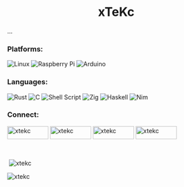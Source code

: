 <h1 align="center">xTeKc</h1>

<p>
...
</p>

<h3 align="left">Platforms:</h3>

![Linux](https://img.shields.io/badge/Linux-FCC624?style=for-the-badge&logo=linux&logoColor=black)
![Raspberry Pi](https://img.shields.io/badge/-RaspberryPi-C51A4A?style=for-the-badge&logo=Raspberry-Pi)
![Arduino](https://img.shields.io/badge/-Arduino-00979D?style=for-the-badge&logo=Arduino&logoColor=white)

<h3 align="left">Languages:</h3>

![Rust](https://img.shields.io/badge/rust-%23000000.svg?style=for-the-badge&logo=rust&logoColor=white)
![C](https://img.shields.io/badge/c-%2300599C.svg?style=for-the-badge&logo=c&logoColor=white)
![Shell Script](https://img.shields.io/badge/shell_script-%23121011.svg?style=for-the-badge&logo=gnu-bash&logoColor=white)
![Zig](https://img.shields.io/badge/Zig-%23F7A41D.svg?style=for-the-badge&logo=zig&logoColor=white)
![Haskell](https://img.shields.io/badge/Haskell-5e5086?style=for-the-badge&logo=haskell&logoColor=white)
![Nim](https://img.shields.io/badge/nim-%23FFE953.svg?style=for-the-badge&logo=nim&logoColor=white)

<h3 align="left">Connect:</h3>

<a href="https://twitter.com/xtekc" target="blank"><img align="center" src="https://img.shields.io/badge/Twitter-%231DA1F2.svg?style=for-the-badge&logo=Twitter&logoColor=white" alt="xtekc" height="30" width="95" /></a>
<a href="https://www.twitch.tv/xtekc
" target="blank"><img align="center" src="https://img.shields.io/badge/Twitch-%239146FF.svg?style=for-the-badge&logo=Twitch&logoColor=white" alt="xtekc" height="30" width="95" /></a>
<a href="https://hashnode.com/@xTeKc
" target="blank"><img align="center" src="https://img.shields.io/badge/Hashnode-2962FF?style=for-the-badge&logo=hashnode&logoColor=white" alt="xtekc" height="30" width="95" /></a>
<a href="https://www.leetcode.com/xtekc
" target="blank"><img align="center" src="https://img.shields.io/badge/LeetCode-000000?style=for-the-badge&logo=LeetCode&logoColor=#d16c06" alt="xtekc" height="30" width="95" /></a>

<br>

<p>&nbsp;<img align="center" src="https://github-readme-stats.vercel.app/api?username=xtekc&show_icons=true&locale=en" alt="xtekc" /></p>

<p><img align="center" src="https://github-readme-streak-stats.herokuapp.com/?user=xtekc&" alt="xtekc" /></p>
